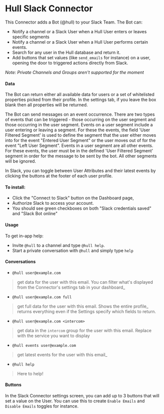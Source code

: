 # Hull Slack Connector

This Connector adds a Bot (@hull) to your Slack Team. The Bot can:

- Notify a channel or a Slack User when a Hull User enters or leaves specific segments
- Notify a channel or a Slack User when a Hull User performs certain events.
- Search for any user in the Hull database and return it.
- Add buttons that set values (like `send_emails` for instance) on a user, opening the door to triggered actions directly from Slack.

*Note: Private Channels and Groups aren't supported for the moment*

#### Data

The Bot can return either all available data for users or a set of whitelisted properties picked from their profile. 
In the settings tab, if you leave the box blank then all properties will be returned.

The Bot can send messages on an event occurrence. There are two types of events that can be triggered - 
those occurring on the user segment and those occurring in the user segment. Events on a user segment include a user 
entering or leaving a segment. For these the events, the field 'User Filtered Segment' is used to define the segment 
that the user either moves into for the event "Entered User Segment" or the user moves out of for the event "Left User Segment". 
Events in a user segment are all other events. For these events, the user must be in the defined 'User Filtered Segment' 
segment in order for the message to be sent by the bot. All other segments will be ignored. 

In Slack, you can toggle between User Attributes and their latest events by clicking the buttons at the footer of each user profile.

####  To install:

- Click the "Connect to Slack" button on the Dashboard page,
- Authorize Slack to access your account.
- You should see green checkboxes on both "Slack credentials saved" and "Slack Bot online"

#### Usage

To get in-app help:
- Invite `@hull` to a channel and type `@hull help`.
- Start a private conversation with `@hull` and simply type `help`

#### Conversations

- `@hull user@example.com`

> get data for the user with this email. You can filter what's displayed from the Connector's settings tab in your dashboard_

- `@hull user@example.com full` 

> get full data for the user with this email. Shows the entire profile_
> returns everything even if the Settings specify which fields to return.

- `@hull user@example.com <intercom>` 

> get data in the `intercom` group for the user with this email. Replace with the service you want to display

- `@hull events user@example.com` 

> get latest events for the user with this email_

- `@hull help`

> Here to help!

#### Buttons

In the Slack Connector settings screen, you can add up to 3 buttons that will set a value on the User. You can use this to create `Enable Emails` and `Disable Emails` toggles for instance.
